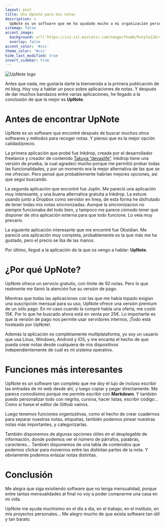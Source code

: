 ```yaml
---
layout: post
title: Uso Upnote para mis notas
description: >
  UpNote es un software que me ha ayudado mucho a mi organización personal.
sitemap: false
accent_image: 
  background: url('https://is1-ssl.mzstatic.com/image/thumb/Purple126/v4/c4/84/4f/c4844f71-4832-f66c-5c49-03e2401bab7e/AppIcon-0-0-1x_U007emarketing-0-7-0-sRGB-85-220.png/1200x630wa.png') center/cover
  overlay: false
accent_color: '#ccc'
theme_color: '#ccc'
hide_last_modified: true
invert_sidebar: true
---
```


![UpNote logo](https://is1-ssl.mzstatic.com/image/thumb/Purple126/v4/c4/84/4f/c4844f71-4832-f66c-5c49-03e2401bab7e/AppIcon-0-0-1x_U007emarketing-0-7-0-sRGB-85-220.png/1200x630wa.png)


Antes que nada, me gustaría darte la bienvenida a la primera publicación de mi blog. Hoy voy a hablar un poco sobre aplicaciones de notas. Y después de dar muchos bandazos entre varias aplicaciones, he llegado a la conclusión de que la mejor es __UpNote__.

# Antes de encontrar UpNote
UpNote es un software que encontré después de buscar muchos otros softwares y métodos para recoger notas. Y pienso que es la mejor opción calidad/precio.

La primera aplicación que probé fue Inkdrop, creada por el desarrollador freelance y creador de contenido [Takuya “devaslife”](https://www.youtube.com/@devaslife). Inkdrop tiene una versión de prueba, la cual agradecí mucho porque me permitió probar todas las funcionalidades, y por un momento era la mejor alternativa de las que se me ofrecían. Pero pensé que probablemente habrían mejores opciones, así que seguí buscando.

La segunda aplicación que encontré fue Joplin. Me pareció una aplicación muy interesante, y una buena alternativa gratuita a Inkdrop. La estuve usando junto a Dropbox como servidor en linea, de esta forma he disfrutado de tener todas mis notas sincronizadas. Aunque la sincronizacion no siempre funcionaba del todo bien, y tampoco me parece cómodo tener que disponer de otra aplicación externa para que todo funcione. Lo veía muy precario.

La siguiente aplicación interesante que me encontré fue Obsidian. Me pareció una aplicación muy completa, probablemente es la que más me ha gustado, pero el precio se iba de las manos.

Por último, llegué a la aplicación de la que os vengo a hablar: __UpNote__.

# ¿Por qué UpNote?
UpNote ofrece un servicio gratuito, con límite de 50 notas. Pero lo que realmente me llamó la atención fue su versión de pago.

Mientras que todas las aplicaciones con las que me había topado exigían una suscripción mensual para su uso, UpNote ofrece una versión premium de un sólo pago. En mi caso cuando la compré había una oferta, me costó 15€. Por lo que he buscado ahora está en venta por 25€. Lo importante es que la versión de pago nos permite usar servidores internos, ¡Todo está hosteado por UpNote!.

Además la aplicación es completamente multiplataforma, yo soy un usuario que usa Linux, Windows, Android y iOS, y me encanta el hecho de que pueda crear notas desde cualquiera de mis dispositivos independientemente de cuál es mi sistema operativo.

# Funciones más interesantes
UpNote es un software tan completo que me doy el lujo de incluso escribir las entradas de mi web desde ahí, y luego copiar y pegar directamente. Me parece comodísimo porque me permite escribir con __Markdown__. Y también puedo personalizar todo con negrita, cursiva, hacer listas, escribir código… Como si fuese el editor de Github vamos.

Luego tenemos funciones organizativas, como el hecho de crear cuadernos para separar nuestras notas, etiquetas, también podemos pinear nuestras notas más importantes, y categorizarlas.

También disponemos de algunas opciones útiles en el desplegable de información, donde podemos ver el número de párrafos, palabras, caracteres… También disponemos de una tabla de contenidos que podemos clickar para movernos entre las distintas partes de la nota. Y obviamente podemos enlazar notas distintas.


# Conclusión
Me alegra que siga existiendo software que no tenga mensualidad, porque entre tantas mensualidades al final no voy a poder comprarme una casa en mi vida.

UpNote me ayuda muchísimo en el día a día, en el trabajo, en el instituto, en mis proyectos personales… Me alegro mucho de que exista software tan útil y tan barato.

